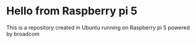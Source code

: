 # Hello from Raspberry pi 5
This is a repository created in Ubuntu running on Raspberry pi 5 powered by broadcom
